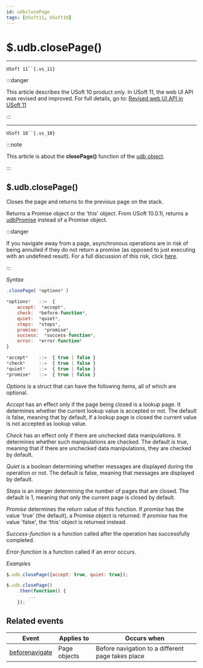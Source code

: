 ```yaml
---
id: udbclosePage
tags: [USoft11, USoft10]
---
```

# $.udb.closePage()



----

`USoft 11``{.vs_11}`


:::danger

This article describes the USoft 10 product only.
In USoft 11, the web UI API was revised and improved. For full details, go to:
[Revised web UI API in USoft 11](/docs/Web_and_app_UIs/UDB_udb/Revised_web_UI_API_in_USoft_11.md)

:::

----

`USoft 10``{.vs_10}`


:::note

This article is about the **closePage()** function of the [udb object](/docs/Web_and_app_UIs/UDB_udb).

:::

## **$.udb.closePage()**

Closes the page and returns to the previous page on the stack.

Returns a Promise object or the 'this' object. From USoft 10.0.1I, returns a [udbPromise](/docs/Web_and_app_UIs/JavaScript/Promises_for_asynchronous_Javascript.md) instead of a Promise object.


:::danger

If you navigate away from a page, asynchronous operations are in risk of being annulled if they do not return a promise (as opposed to just executing with an undefined result). For a full discussion of this risk, click [here]().

:::

*Syntax*

```js
.closePage( *options* )

*options*   ::=  {
    accept:  *accept*,
    check:  *before-function*,
    quiet:  *quiet*,
    steps:  *steps*,
    promise:  *promise*,
    success:  *success-function*,
    error:  *error-function*
}

*accept*    ::=  { true | false }
*check*     ::=  { true | false }
*quiet*     ::=  { true | false }
*promise*   ::=  { true | false }
```

*Options* is a struct that can have the following items, all of which are optional.

*Accept* has an effect only if the page being closed is a lookup page. It determines whether the current lookup value is accepted or not. The default is false, meaning that by default, if a lookup page is closed the current value is not accepted as lookup value.

*Check* has an effect only if there are unchecked data manipulations. It determines whether such manipulations are checked. The default is true, meaning that if there are unchecked data manipulations, they are checked by default.

*Quiet* is a boolean determining whether messages are displayed during the operation or not. The default is false, meaning that messages are displayed by default.

*Steps* is an integer determining the number of pages that are closed. The default is 1, meaning that only the current page is closed by default.

*Promise* determines the return value of this function. If *promise* has the value 'true' (the default), a Promise object is returned. If *promise* has the value 'false', the ‘this’ object is returned instead.

*Success-function* is a function called after the operation has successfully completed.

*Error-function* is a function called if an error occurs.

*Examples*

```js
$.udb.closePage({accept: true, quiet: true});
```

```js
$.udb.closePage()
    .then(function() {
        ...
    });
```

## Related events

|**Event**|**Applies to**|**Occurs when**|
|--------|--------|--------|
|[beforenavigate](/docs/Web_and_app_UIs/UDB_Events/beforenavigate.md)|Page objects|Before navigation to a different page takes place|



 